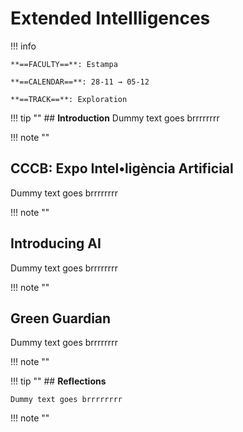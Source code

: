 # Extended Intellligences 

!!! info 
    
    **==FACULTY==**: Estampa    

    **==CALENDAR==**: 28-11 → 05-12

    **==TRACK==**: Exploration

<div style="clear:both;"></div>

!!! tip ""
    ## **Introduction** 
    Dummy text goes brrrrrrrr

!!! note ""

## CCCB: Expo Intel•ligència Artificial

Dummy text goes brrrrrrrr

!!! note ""

## Introducing AI

Dummy text goes brrrrrrrr

!!! note ""

## Green Guardian

Dummy text goes brrrrrrrr

!!! note ""

!!! tip ""
    ## **Reflections**

    Dummy text goes brrrrrrrr

!!! note ""
